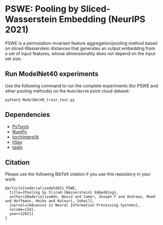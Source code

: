 # PSWE: Pooling by Sliced-Wasserstein Embedding (NeurIPS 2021)

PSWE is a permutation-invariant feature aggregation/pooling method based on sliced-Wasserstein distances that generates an output embedding from a set of input features, whose dimensionality does not depend on the input set size.

## Run ModelNet40 experiments

Use the following command to run the complete experiments (for PSWE and other pooling methods) on the `ModelNet40` point cloud dataset:

```shell
python3 ModelNet40_train_test.py
```

## Dependencies

* [PyTorch](https://pytorch.org/)
* [NumPy](https://numpy.org/)
* [torchinterp1d](https://github.com/aliutkus/torchinterp1d)
* [h5py](https://www.h5py.org/)
* [tqdm](https://tqdm.github.io/)

## Citation

Please use the following BibTeX citation if you use this repository in your work:

```
@article{naderializadeh2021_PSWE,
  title={Pooling by Sliced-{Wasserstein} Embedding},
  author={Naderializadeh, Navid and Comer, Joseph F and Andrews, Reed and Hoffmann, Heiko and Kolouri, Soheil},
  journal={Advances in Neural Information Processing Systems},
  volume={34},
  year={2021}
}

```
